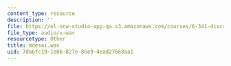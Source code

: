```yaml
---
content_type: resource
description: ''
file: https://ol-ocw-studio-app-qa.s3.amazonaws.com/courses/6-341-discrete-time-signal-processing-fall-2005/7da6fc191e06827e86e94ead27668aa1_mdesai.wav
file_type: audio/x-wav
resourcetype: Other
title: mdesai.wav
uid: 7da6fc19-1e06-827e-86e9-4ead27668aa1
---
```

